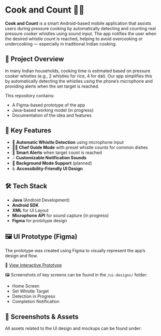 # Cook and Count 🍲📱

**Cook and Count** is a smart Android-based mobile application that assists users during pressure cooking by automatically detecting and counting real pressure cooker whistles using sound input. The app notifies the user when the desired whistle count is reached, helping to avoid overcooking or undercooking — especially in traditional Indian cooking.

## 🚀 Project Overview

In many Indian households, cooking time is estimated based on pressure cooker whistles (e.g., 2 whistles for rice, 4 for dal). Our app simplifies this by automatically detecting the whistles using the phone’s microphone and providing alerts when the set target is reached.

This repository contains:
- A Figma-based prototype of the app
- Java-based working model (in progress)
- Documentation of the idea and features

## 🎯 Key Features

- 🔢 **Automatic Whistle Detection** using microphone input
- 👨‍🍳 **Chef Guide Mode** with preset whistle counts for common dishes
- 🔔 **Smart Alerts** when target count is reached
- 🎶 **Customizable Notification Sounds**
- 📱 **Background Mode Support** (planned)
- ♿ **Accessibility-Friendly UI Design**

## 🛠️ Tech Stack

- **Java** (Android Development)
- **Android SDK**
- **XML** for UI Layout
- **Microphone API** for sound capture (in progress)
- **Figma** for prototype design

## 🖼️ UI Prototype (Figma)

The prototype was created using Figma to visually represent the app’s design and flow.

📎 [View Interactive Prototype](https://www.figma.com/proto/your-prototype-link)

🖼️ Screenshots of key screens can be found in the `/ui-designs/` folder:
- Home Screen
- Set Whistle Target
- Detection in Progress
- Completion Notification

## 📸 Screenshots & Assets

All assets related to the UI design and mockups can be found under:
